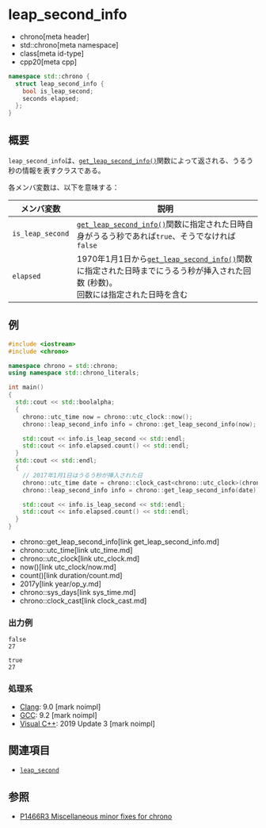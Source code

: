 # leap_second_info
* chrono[meta header]
* std::chrono[meta namespace]
* class[meta id-type]
* cpp20[meta cpp]

```cpp
namespace std::chrono {
  struct leap_second_info {
    bool is_leap_second;
    seconds elapsed;
  };
}
```

## 概要
`leap_second_info`は、[`get_leap_second_info()`](get_leap_second_info.md)関数によって返される、うるう秒の情報を表すクラスである。

各メンバ変数は、以下を意味する：

| メンバ変数 | 説明 |
|------------|------|
| `is_leap_second` | [`get_leap_second_info()`](get_leap_second_info.md)関数に指定された日時自身がうるう秒であれば`true`、そうでなければ`false` |
| `elapsed`        | 1970年1月1日から[`get_leap_second_info()`](get_leap_second_info.md)関数に指定された日時までにうるう秒が挿入された回数 (秒数)。<br/> 回数には指定された日時を含む |


## 例
```cpp example
#include <iostream>
#include <chrono>

namespace chrono = std::chrono;
using namespace std::chrono_literals;

int main()
{
  std::cout << std::boolalpha;
  {
    chrono::utc_time now = chrono::utc_clock::now();
    chrono::leap_second_info info = chrono::get_leap_second_info(now);

    std::cout << info.is_leap_second << std::endl;
    std::cout << info.elapsed.count() << std::endl;
  }
  std::cout << std::endl;
  {
    // 2017年1月1日はうるう秒が挿入された日
    chrono::utc_time date = chrono::clock_cast<chrono::utc_clock>(chrono::sys_days{2017y/1/1});
    chrono::leap_second_info info = chrono::get_leap_second_info(date);

    std::cout << info.is_leap_second << std::endl;
    std::cout << info.elapsed.count() << std::endl;
  }
}
```
* chrono::get_leap_second_info[link get_leap_second_info.md]
* chrono::utc_time[link utc_time.md]
* chrono::utc_clock[link utc_clock.md]
* now()[link utc_clock/now.md]
* count()[link duration/count.md]
* 2017y[link year/op_y.md]
* chrono::sys_days[link sys_time.md]
* chrono::clock_cast[link clock_cast.md]

### 出力例
```
false
27

true
27
```

### 処理系
- [Clang](/implementation.md#clang): 9.0 [mark noimpl]
- [GCC](/implementation.md#gcc): 9.2 [mark noimpl]
- [Visual C++](/implementation.md#visual_cpp): 2019 Update 3 [mark noimpl]


## 関連項目
- [`leap_second`](leap_second.md)


## 参照
- [P1466R3 Miscellaneous minor fixes for chrono](http://www.open-std.org/jtc1/sc22/wg21/docs/papers/2019/p1466r3.html)
